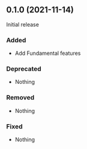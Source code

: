 ## 0.1.0 (2021-11-14)

Initial release

### Added

- Add Fundamental features

### Deprecated

- Nothing

### Removed

- Nothing

### Fixed

- Nothing
